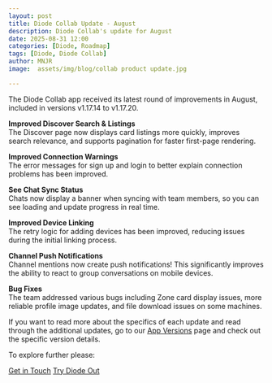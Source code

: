 ```yaml
---
layout: post
title: Diode Collab Update - August
description: Diode Collab's update for August
date: 2025-08-31 12:00
categories: [Diode, Roadmap]
tags: [Diode, Diode Collab]
author: MNJR
image: 	assets/img/blog/collab product update.jpg

---
```


The Diode Collab app received its latest round of improvements in August, included in versions v1.17.14 to v1.17.20.

**Improved Discover Search & Listings**
<br>The Discover page now displays card listings more quickly, improves search relevance, and supports pagination for faster first-page rendering.

**Improved Connection Warnings**
<br>The error messages for sign up and login to better explain connection problems has been improved.

**See Chat Sync Status**
<br>Chats now display a banner when syncing with team members, so you can see loading and update progress in real time.

**Improved Device Linking**
<br> The retry logic for adding devices has been improved, reducing issues during the initial linking process.

**Channel Push Notifications**
<br> Channel mentions now create push notifications! This significantly improves the ability to react to group conversations on mobile devices.

**Bug Fixes** 
<br>
The team addressed various bugs including Zone card display issues, more reliable profile image updates, and file download issues on some machines. 

If you want to read more about the specifics of each update and read through the additional updates, go to our [App Versions](https://app.docs.diode.io/docs/versions/1-17-14/) page and check out the specific version details.

To explore further please:
<div class="story__buttons">
  <a href="{{"https://contactdiode.paperform.co"}}" class="btn" target="">Get in Touch</a>
  <a href="#download-app" class="btn popup-open" target="">Try Diode Out</a>
</div>
